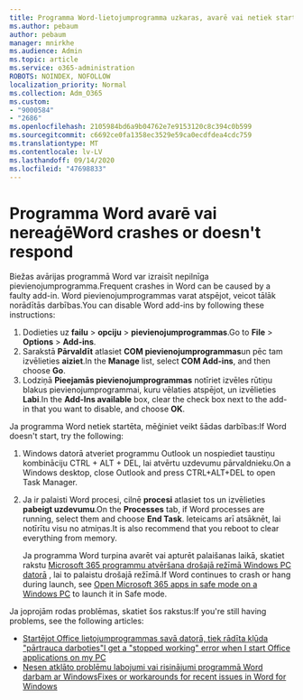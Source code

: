 ```yaml
---
title: Programma Word-lietojumprogramma uzkaras, avarē vai netiek startēta
ms.author: pebaum
author: pebaum
manager: mnirkhe
ms.audience: Admin
ms.topic: article
ms.service: o365-administration
ROBOTS: NOINDEX, NOFOLLOW
localization_priority: Normal
ms.collection: Adm_O365
ms.custom:
- "9000584"
- "2686"
ms.openlocfilehash: 2105984bd6a9b04762e7e9153120c8c394c0b599
ms.sourcegitcommit: c6692ce0fa1358ec3529e59ca0ecdfdea4cdc759
ms.translationtype: MT
ms.contentlocale: lv-LV
ms.lasthandoff: 09/14/2020
ms.locfileid: "47698833"
---
```

# <a name="word-crashes-or-doesnt-respond"></a><span data-ttu-id="e2496-102">Programma Word avarē vai nereaģē</span><span class="sxs-lookup"><span data-stu-id="e2496-102">Word crashes or doesn't respond</span></span>

<span data-ttu-id="e2496-103">Biežas avārijas programmā Word var izraisīt nepilnīga pievienojumprogramma.</span><span class="sxs-lookup"><span data-stu-id="e2496-103">Frequent crashes in Word can be caused by a faulty add-in.</span></span> <span data-ttu-id="e2496-104">Word pievienojumprogrammas varat atspējot, veicot tālāk norādītās darbības.</span><span class="sxs-lookup"><span data-stu-id="e2496-104">You can disable Word add-ins by following these instructions:</span></span>

1. <span data-ttu-id="e2496-105">Dodieties uz **failu**  >  **opciju**  >  **pievienojumprogrammas**.</span><span class="sxs-lookup"><span data-stu-id="e2496-105">Go to **File** > **Options** > **Add-ins**.</span></span>
2. <span data-ttu-id="e2496-106">Sarakstā **Pārvaldīt** atlasiet **COM pievienojumprogrammas**un pēc tam izvēlieties **aiziet**.</span><span class="sxs-lookup"><span data-stu-id="e2496-106">In the **Manage** list, select **COM Add-ins**, and then choose **Go**.</span></span>
3. <span data-ttu-id="e2496-107">Lodziņā **Pieejamās pievienojumprogrammas** notīriet izvēles rūtiņu blakus pievienojumprogrammai, kuru vēlaties atspējot, un izvēlieties **Labi**.</span><span class="sxs-lookup"><span data-stu-id="e2496-107">In the **Add-Ins available** box, clear the check box next to the add-in that you want to disable, and choose **OK**.</span></span>

<span data-ttu-id="e2496-108">Ja programma Word netiek startēta, mēģiniet veikt šādas darbības:</span><span class="sxs-lookup"><span data-stu-id="e2496-108">If Word doesn't start, try the following:</span></span>

1.   <span data-ttu-id="e2496-109">Windows datorā atveriet programmu Outlook un nospiediet taustiņu kombināciju CTRL + ALT + DEL, lai atvērtu uzdevumu pārvaldnieku.</span><span class="sxs-lookup"><span data-stu-id="e2496-109">On a Windows desktop, close Outlook and press CTRL+ALT+DEL to open Task Manager.</span></span> 
2. <span data-ttu-id="e2496-110">Ja ir palaisti Word procesi, cilnē **procesi** atlasiet tos un izvēlieties **pabeigt uzdevumu**.</span><span class="sxs-lookup"><span data-stu-id="e2496-110">On the **Processes** tab, if Word processes are running, select them and choose **End Task**.</span></span> <span data-ttu-id="e2496-111">Ieteicams arī atsāknēt, lai notīrītu visu no atmiņas.</span><span class="sxs-lookup"><span data-stu-id="e2496-111">It is also recommend that you reboot to clear everything from memory.</span></span>

    <span data-ttu-id="e2496-112">Ja programma Word turpina avarēt vai apturēt palaišanas laikā, skatiet rakstu [Microsoft 365 programmu atvēršana drošajā režīmā Windows PC datorā](https://support.office.com/article/Open-Office-apps-in-safe-mode-on-a-Windows-PC-dedf944a-5f4b-4afb-a453-528af4f7ac72) , lai to palaistu drošajā režīmā.</span><span class="sxs-lookup"><span data-stu-id="e2496-112">If Word continues to crash or hang during launch, see [Open Microsoft 365 apps in safe mode on a Windows PC](https://support.office.com/article/Open-Office-apps-in-safe-mode-on-a-Windows-PC-dedf944a-5f4b-4afb-a453-528af4f7ac72) to launch it in Safe mode.</span></span>

<span data-ttu-id="e2496-113">Ja joprojām rodas problēmas, skatiet šos rakstus:</span><span class="sxs-lookup"><span data-stu-id="e2496-113">If you're still having problems, see the following articles:</span></span> 
- [<span data-ttu-id="e2496-114">Startējot Office lietojumprogrammas savā datorā, tiek rādīta kļūda "pārtrauca darboties"</span><span class="sxs-lookup"><span data-stu-id="e2496-114">I get a "stopped working" error when I start Office applications on my PC</span></span>](https://support.office.com/article/52bd7985-4e99-4a35-84c8-2d9b8301a2fa)
- [<span data-ttu-id="e2496-115">Nesen atklāto problēmu labojumi vai risinājumi programmā Word darbam ar Windows</span><span class="sxs-lookup"><span data-stu-id="e2496-115">Fixes or workarounds for recent issues in Word for Windows</span></span>](https://support.office.com/article/bf6bf17c-2807-4871-83ce-e337ae8f0b86)